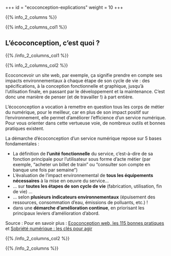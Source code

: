 +++
id = "ecoconception-explications"
weight = 10
+++

{{% info_2_columns %}}

{{% info_2_columns_col1 %}}

## L’éco&shy;conception, c’est quoi ?

{{% /info_2_columns_col1 %}}

{{% info_2_columns_col2 %}}

Ecoconcevoir un site web, par exemple, ça signifie prendre en compte ses impacts environnementaux à chaque étape de son
cycle de vie : des spécifications, à la conception fonctionnelle et graphique, jusqu’à l’utilisation finale, en passant
par le développement et la maintenance. C’est donc une manière de penser (et de travailler !) à part entière.

L’éco&shy;conception a vocation à remettre en question tous les corps de métier du numérique, pour le meilleur, car en
plus de son impact positif sur l’environnement, elle permet d’améliorer l’efficience d’un service numérique. Pour vous
orienter dans cette vertueuse voie, de nombreux outils et bonnes pratiques existent.

La démarche d’éco&shy;conception d’un service numérique repose sur 5 bases fondamentales :

- La définition de **l’unité fonctionnelle** du service, c’est-à-dire de sa fonction principale pour l’utilisateur sous
  forme d’acte métier (par exemple, “acheter un billet de train” ou “consulter son compte en banque une fois par
  semaine”)
- L’évaluation de l’impact environnemental de **tous les équipements nécessaires** à la mise en oeuvre du service…
- … sur **toutes les étapes de son cycle de vie** (fabrication, utilisation, fin de vie) …
- … selon **plusieurs indicateurs environnementaux** (épuisement des ressources, consommation d’eau, émissions de
  polluants, etc.) !
- dans une **démarche d’amélioration continue**, en priorisant les principaux leviers d’amélioration d’abord.

Source : Pour en savoir plus : [Ecoconception web, les 115 bonnes pratiques](https://ecoconceptionweb.com/) et
[Sobriété numérique : les clés pour agir](https://www.greenit.fr/2019/09/10/sobriete-numerique-les-cles-pour-agir/)

{{% /info_2_columns_col2 %}}

{{% /info_2_columns %}}
